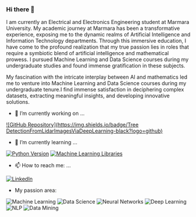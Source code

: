 ### Hi there 👋

I am currently an Electrical and Electronics Engineering student at Marmara University. My academic journey at Marmara has been a transformative experience, exposing me to the dynamic realms of Artificial Intelligence and Information Technology departments. Through this immersive education, I have come to the profound realization that my true passion lies in roles that require a symbiotic blend of artificial intelligence and mathematical prowess. I pursued Machine Learning and Data Science courses during my undergraduate studies and found immense gratification in these subjects.

My fascination with the intricate interplay between AI and mathematics led me to venture into Machine Learning and Data Science courses during my undergraduate tenure.I find immense satisfaction in deciphering complex datasets, extracting meaningful insights, and developing innovative solutions.

 - 🔭 I’m currently working on ...

 [![GitHub Repository](https://img.shields.io/badge/Tree DetectionFromLidarImagesViaDeepLearning-black?logo=github)]([https://github.com/your-username/your-repository](https://github.com/seymakayaa/TreeDetectionFromLidarImagesViaDeepLearning))
 
- 🌱 I’m currently learning ...

[![Python Version](https://img.shields.io/badge/python-brightgreen.svg)](https://www.python.org/)  [![Machine Learning Libraries](https://img.shields.io/badge/scikit%20learn%2C%20tensorflow-blue)](https://github.com/KullaniciAdi/ProjeAdi)

- 📫 How to reach me: ...

[![LinkedIn](https://img.shields.io/badge/LinkedIn-blue)](https://www.linkedin.com/in/seyma-kaya-02b3ba1b0/)


- My passion area:

![Machine Learning](https://img.shields.io/badge/MachineLearning-yellow)
![Data Science](https://img.shields.io/badge/DataScience-purple)
![Neural Networks](https://img.shields.io/badge/NeuralNetworks-darkblue)
![Deep Learning](https://img.shields.io/badge/DeepLearning-green)
![NLP](https://img.shields.io/badge/NLP-orange)
![Data Mining](https://img.shields.io/badge/DataMining-darkred)

